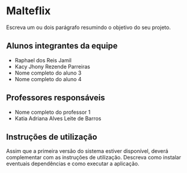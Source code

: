 # Malteflix

Escreva um ou dois parágrafo resumindo o objetivo do seu projeto.

## Alunos integrantes da equipe

* Raphael dos Reis Jamil
* Kacy Jhony Rezende Parreiras
* Nome completo do aluno 3
* Nome completo do aluno 4

## Professores responsáveis

* Nome completo do professor 1
* Katia Adriana Alves Leite de Barros

## Instruções de utilização

Assim que a primeira versão do sistema estiver disponível, deverá complementar com as instruções de utilização. Descreva como instalar eventuais dependências e como executar a aplicação.
